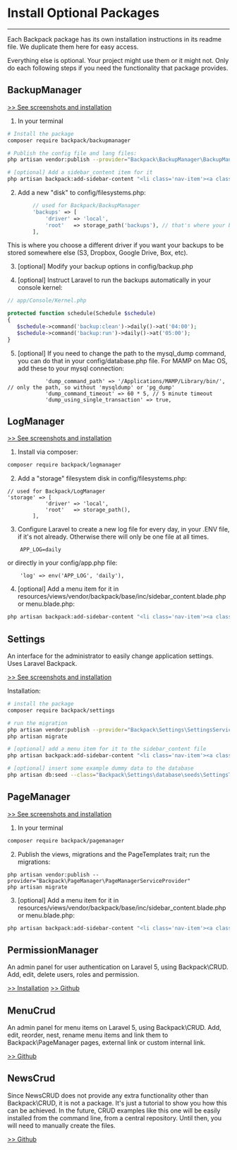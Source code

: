 # Install Optional Packages

---

Each Backpack package has its own installation instructions in its readme file. We duplicate them here for easy access.

Everything else is optional. Your project might use them or it might not. Only do each following steps if you need the functionality that package provides.

<a name="backup-manager"></a>
## BackupManager

[>> See screenshots and installation](https://github.com/Laravel-Backpack/BackupManager)

1) In your terminal

``` bash
# Install the package
composer require backpack/backupmanager

# Publish the config file and lang files:
php artisan vendor:publish --provider="Backpack\BackupManager\BackupManagerServiceProvider"

# [optional] Add a sidebar_content item for it
php artisan backpack:add-sidebar-content "<li class='nav-item'><a class='nav-link' href='{{ backpack_url('backup') }}'><i class='nav-icon fa fa-hdd-o'></i> Backups</a></li>"
```

2) Add a new "disk" to config/filesystems.php:

```php
        // used for Backpack/BackupManager
        'backups' => [
            'driver' => 'local',
            'root'   => storage_path('backups'), // that's where your backups are stored by default: storage/backups
        ],
```
This is where you choose a different driver if you want your backups to be stored somewhere else (S3, Dropbox, Google Drive, Box, etc).

3) [optional] Modify your backup options in config/backup.php

4) [optional] Instruct Laravel to run the backups automatically in your console kernel:

```php
// app/Console/Kernel.php

protected function schedule(Schedule $schedule)
{
   $schedule->command('backup:clean')->daily()->at('04:00');
   $schedule->command('backup:run')->daily()->at('05:00');
}
```

5) [optional] If you need to change the path to the mysql_dump command, you can do that in your config/database.php file. For MAMP on Mac OS, add these to your mysql connection:
```
            'dump_command_path' => '/Applications/MAMP/Library/bin/', // only the path, so without 'mysqldump' or 'pg_dump'
            'dump_command_timeout' => 60 * 5, // 5 minute timeout
            'dump_using_single_transaction' => true,
```

<a name="log-manager"></a>
## LogManager

[>> See screenshots and installation](https://github.com/Laravel-Backpack/logmanager)


1) Install via composer:

``` bash
composer require backpack/logmanager
```

2) Add a "storage" filesystem disk in config/filesystems.php:

```
// used for Backpack/LogManager
'storage' => [
            'driver' => 'local',
            'root'   => storage_path(),
        ],
```

3) Configure Laravel to create a new log file for every day, in your .ENV file, if it's not already. Otherwise there will only be one file at all times.

```
    APP_LOG=daily
```

or directly in your config/app.php file:
```
    'log' => env('APP_LOG', 'daily'),
```

4) [optional] Add a menu item for it in resources/views/vendor/backpack/base/inc/sidebar_content.blade.php or menu.blade.php:

```bash
php artisan backpack:add-sidebar-content "<li class='nav-item'><a class='nav-link' href='{{ backpack_url('log') }}'><i class='nav-icon fa fa-terminal'></i> Logs</a></li>"
```
<a name="settings-manager"></a>
## Settings

An interface for the administrator to easily change application settings. Uses Laravel Backpack. 

[>> See screenshots and installation](https://github.com/Laravel-Backpack/settings)

Installation:

``` bash
# install the package
composer require backpack/settings

# run the migration
php artisan vendor:publish --provider="Backpack\Settings\SettingsServiceProvider"
php artisan migrate

# [optional] add a menu item for it to the sidebar_content file
php artisan backpack:add-sidebar-content "<li class='nav-item'><a class='nav-link' href='{{ backpack_url('setting') }}'><i class='nav-icon fa fa-cog'></i> Settings</a></li>"

# [optional] insert some example dummy data to the database
php artisan db:seed --class="Backpack\Settings\database\seeds\SettingsTableSeeder"
```

<a name="page-manager"></a>
## PageManager

[>> See screenshots and installation](https://github.com/Laravel-Backpack/pagemanager)

1) In your terminal

``` bash
composer require backpack/pagemanager
```

2) Publish the views, migrations and the PageTemplates trait; run the migrations:

```
php artisan vendor:publish --provider="Backpack\PageManager\PageManagerServiceProvider"
php artisan migrate
```

3) [optional] Add a menu item for it in resources/views/vendor/backpack/base/inc/sidebar_content.blade.php or menu.blade.php:

```bash
php artisan backpack:add-sidebar-content "<li class='nav-item'><a class='nav-link' href='{{ backpack_url('page') }}'><i class='nav-icon fa fa-file-o'></i> Pages</a></li>"
```

<a name="permission-manager"></a>
## PermissionManager

An admin panel for user authentication on Laravel 5, using Backpack\CRUD. Add, edit, delete users, roles and permission.

[>> Installation](https://github.com/Laravel-Backpack/PermissionManager#install)
[>> Github](https://github.com/Laravel-Backpack/PermissionManager)

<a name="menu-crud"></a>
## MenuCrud

An admin panel for menu items on Laravel 5, using Backpack\CRUD. Add, edit, reorder, nest, rename menu items and link them to Backpack\PageManager pages, external link or custom internal link.

[>> Github](https://github.com/Laravel-Backpack/MenuCRUD)

<a name="news-crud"></a>
## NewsCrud

Since NewsCRUD does not provide any extra functionality other than Backpack\CRUD, it is not a package. It's just a tutorial to show you how this can be achieved. In the future, CRUD examples like this one will be easily installed from the command line, from a central repository. Until then, you will need to manually create the files.

[>> Github](https://github.com/Laravel-Backpack/NewsCRUD)
